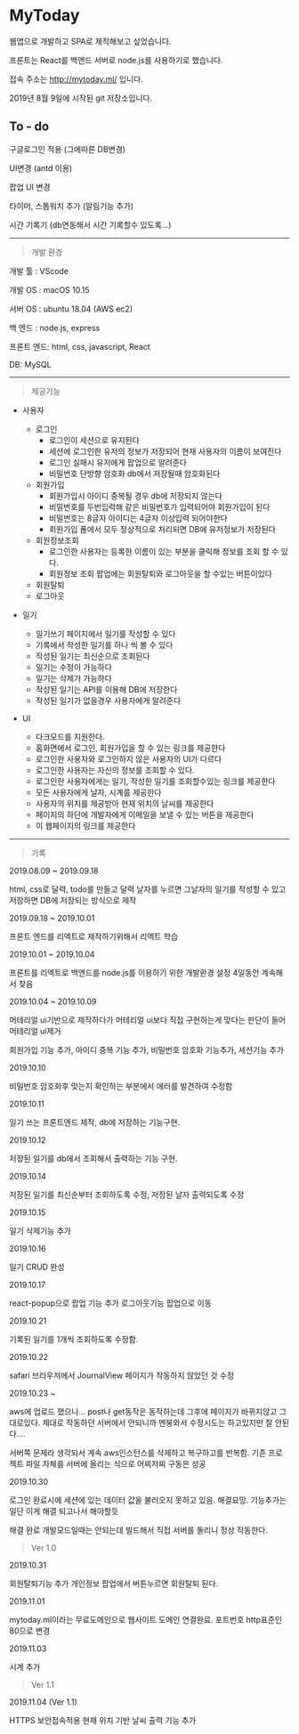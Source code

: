 
# MyToday

웹앱으로 개발하고 SPA로 제작해보고 싶었습니다.

프론트는 React를 백앤드 서버로 node.js를 사용하기로 했습니다.



접속 주소는 http://mytoday.ml/ 입니다. 


2019년 8월 9일에 시작된 git 저장소입니다.


## To - do

구글로그인 적용 (그에따른 DB변경)

UI변경 (antd 이용)

팝업 UI 변경

타이머, 스톱워치 추가 (알림기능 추가) 

시간 기록기 (db연동해서 시간 기록할수 있도록...)


---

> 개발 환경

개발 툴 : VScode

개발 OS : macOS 10.15 

서버 OS : ubuntu 18.04 (AWS ec2)

백 엔드 : node.js, express

프론트 엔드: html, css, javascript, React

DB: MySQL

---

> 제공기능

- 사용자
    - 로그인    
        - 로그인이 세션으로 유지된다
        - 세션에 로그인한 유저의 정보가 저장되어 현재 사용자의 이름이 보여진다
        - 로그인 실패시 유저에게 팝업으로 알려준다
        - 비밀번호 단방향 암호화 db에서 저장될때 암호화된다
    - 회원가입
        - 회원가입시 아이디 중복될 경우 db에 저장되지 않는다
        - 비밀번호를 두번입력해 같은 비밀번호가 입력되어야 회원가입이 된다
        - 비밀번호는 8글자 아이디는 4글자 이상입력 되어야한다
        - 회원가입 폼에서 모두 정상적으로 처리되면 DB에 유저정보가 저장된다
    - 회원정보조회
        - 로그인한 사용자는 등록한 이름이 있는 부분을 클릭해 정보를 조회 할 수 있다.
        - 회원정보 조회 팝업에는 회원탈퇴와 로그아웃을 할 수있는 버튼이있다
    - 회원탈퇴
    - 로그아웃

- 일기
    - 일기쓰기 페이지에서 일기를 작성할 수 있다
    - 기록에서 작성한 일기를 하나 씩 볼 수 있다
    - 작성된 일기는 최신순으로 조회된다
    - 일기는 수정이 가능하다 
    - 일기는 삭제가 가능하다
    - 작성된 일기는 API를 이용해 DB에 저장한다
    - 작성된 일기가 없을경우 사용자에게 알려준다

- UI
    - 다크모드를 지원한다. 
    - 홈화면에서 로그인, 회원가입을 할 수 있는 링크를 제공한다
    - 로그인한 사용자와 로그인하지 않은 사용자의 UI가 다르다
    - 로그인한 사용자는 자신의 정보를 조회할 수 있다.
    - 로그인한 사용자에게는 일기, 작성한 일기를 조회할수있는 링크를 제공한다
    - 모든 사용자에게 날자, 시계를 제공한다
    - 사용자의 위치를 제공받아 현재 위치의 날씨를 제공한다
    - 페이지의 하단에 개발자에게 이메일을 보낼 수 있는 버튼을 제공한다
    - 이 웹페이지의 링크를 제공한다



---

> 기록

2019.08.09 ~ 2019.09.18

html, css로 달력, todo를 만들고 달력 날자를 누르면 그날자의 일기를 작성할 수 있고 저장하면 DB에 저장되는 방식으로 제작




2019.09.18 ~ 2019.10.01

프론트 엔드를 리엑트로 제작하기위해서 리엑트 학습




2019.10.01 ~ 2019.10.04

프론트를 리엑트로 백앤드를 node.js를 이용하기 위한 개발환경 설정 4일동안 계속해서 찾음




2019.10.04 ~ 2019.10.09

머테리얼 ui기반으로 제작하다가 머테리얼 ui보다 직접 구현하는게 맞다는 판단이 들어 머테리얼 ui제거

회원가입 기능 추가, 아이디 중복 기능 추가, 비밀번호 암호화 기능추가, 세션기능 추가




2019.10.10

비밀번호 암호화후 맞는지 확인하는 부분에서 에러를 발견하여 수정함





2019.10.11

일기 쓰는 프론트엔드 제작, db에 저장하는 기능구현.




2019.10.12

저장된 일기를 db에서 조회해서 출력하는 기능 구현.




2019.10.14

저장된 일기를 최신순부터 조회하도록 수정, 저장된 날자 출력되도록 수정




2019.10.15 

일기 삭제기능 추가




2019.10.16

일기 CRUD 완성



2019.10.17

react-popup으로 팝업 기능 추가 
로그아웃기능 팝업으로 이동


2019.10.21

기록된 일기를 1개씩 조회하도록 수정함.

2019.10.22 

safari 브라우저에서 JournalView 페이지가 작동하지 않았던 것 수정

2019.10.23 ~ 

aws에 업로드 했으나... post나 get동작은 동작하는데 그후에 페이지가 바뀌지않고 그대로있다.
제대로 작동하던 서버에서 안되니까 멘붕와서 수정시도는 하고있지만 잘 안된다.... 

서버쪽 문제라 생각되서 계속 aws인스턴스를 삭제하고 복구하고를 반복함.
기존 프로젝트 파일 자체를 서버에 올리는 식으로 어찌저찌 구동은 성공

2019.10.30 

로그인 완료시에 세션에 있는 데이터 값을 불러오지 못하고 있음. 해결요망. 
기능추가는 일단 이게 해결 되고나서 해야할듯

해결 완료 개발모드일때는 안되는데 빌드해서 직접 서버를 돌리니 정상 작동한다.

> Ver 1.0

2019.10.31 

회원탈퇴기능 추가 개인정보 팝업에서 버튼누르면 회원탈퇴 된다.

2019.11.01

mytoday.ml이라는 무료도메인으로 웹사이트 도메인 연결완료.
포트번호 http표준인 80으로 변경 

2019.11.03 

시계 추가

> Ver 1.1

2019.11.04 (Ver 1.1)

HTTPS 보안접속적용
현재 위치 기반 날씨 출력 기능 추가

